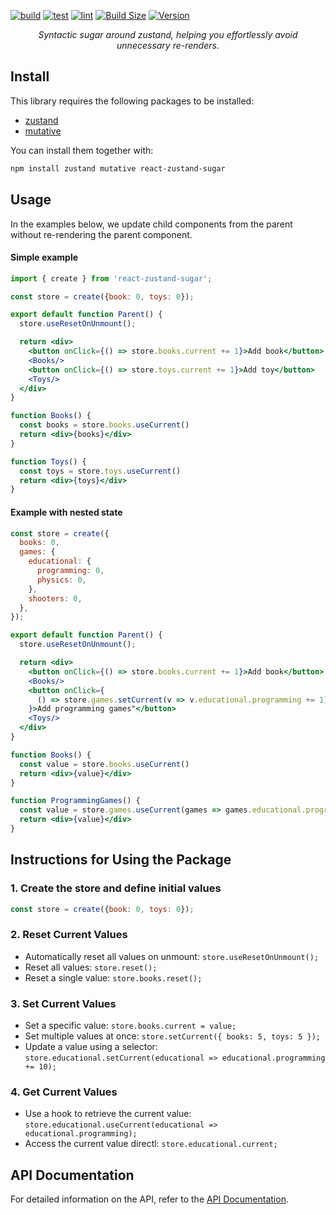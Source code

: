 [![build](https://github.com/vadim-isakov/react-zustand-sugar/actions/workflows/build.yml/badge.svg?branch=main)](https://github.com/vadim-isakov/react-zustand-sugar/actions/workflows/build.yml)
[![test](https://github.com/vadim-isakov/react-zustand-sugar/actions/workflows/test.yml/badge.svg?branch=main)](https://github.com/vadim-isakov/react-zustand-sugar/actions/workflows/test.yml)
[![lint](https://github.com/vadim-isakov/react-zustand-sugar/actions/workflows/lint.yml/badge.svg?branch=main)](https://github.com/vadim-isakov/react-zustand-sugar/actions/workflows/lint.yml)
[![Build Size](https://img.shields.io/bundlephobia/minzip/react-zustand-sugar)](https://bundlephobia.com/result?p=react-zustand-sugar)
[![Version](https://img.shields.io/npm/v/react-zustand-sugar)](https://www.npmjs.com/package/react-zustand-sugar)


<p align="center">
  <em>Syntactic sugar around zustand, helping you effortlessly avoid unnecessary re-renders.</em>
</p>

## Install
This library requires the following packages to be installed:

- [zustand](https://github.com/pmndrs/zustand)
- [mutative](https://github.com/unadlib/mutative)

You can install them together with:

```sh
npm install zustand mutative react-zustand-sugar
```


## Usage
In the examples below, we update child components from the parent without re-rendering the parent component.

#### Simple example

```jsx
import { create } from 'react-zustand-sugar';

const store = create({book: 0, toys: 0});

export default function Parent() {
  store.useResetOnUnmount();

  return <div>
    <button onClick={() => store.books.current += 1}>Add book</button>
    <Books/>
    <button onClick={() => store.toys.current += 1}>Add toy</button>
    <Toys/>
  </div>
}

function Books() {
  const books = store.books.useCurrent()
  return <div>{books}</div>   
}

function Toys() {
  const toys = store.toys.useCurrent()
  return <div>{toys}</div>
}
```


#### Example with nested state
```jsx
const store = create({
  books: 0,
  games: {
    educational: {
      programming: 0,
      physics: 0,
    },
    shooters: 0,
  },
});

export default function Parent() {
  store.useResetOnUnmount();

  return <div>
    <button onClick={() => store.books.current += 1}>Add book</button>
    <Books/>
    <button onClick={
      () => store.games.setCurrent(v => v.educational.programming += 1)
    }>Add programming games"</button>
    <Toys/>
  </div>
}

function Books() {
  const value = store.books.useCurrent()
  return <div>{value}</div>   
}

function ProgrammingGames() {
  const value = store.games.useCurrent(games => games.educational.programming)
  return <div>{value}</div>
}
```

## Instructions for Using the Package

### 1. Create the store and define initial values
```js
const store = create({book: 0, toys: 0});
```

### 2. Reset Current Values
- Automatically reset all values on unmount: `store.useResetOnUnmount();`
- Reset all values: `store.reset();`
- Reset a single value: `store.books.reset();`

### 3. Set Current Values
- Set a specific value: `store.books.current = value;`
- Set multiple values at once: `store.setCurrent({ books: 5, toys: 5 });`
- Update a value using a selector: `store.educational.setCurrent(educational => educational.programming += 10);`

### 4. Get Current Values
- Use a hook to retrieve the current value: `store.educational.useCurrent(educational => educational.programming);`
- Access the current value directl: `store.educational.current;`

## API Documentation

For detailed information on the API, refer to the [API Documentation](./API_DOCS.md).
